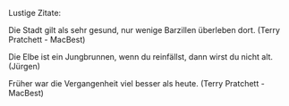 Lustige Zitate:

Die Stadt gilt als sehr gesund, nur wenige Barzillen überleben dort.
(Terry Pratchett - MacBest)

Die Elbe ist ein Jungbrunnen, wenn du reinfällst, dann wirst du nicht alt.
(Jürgen)

Früher war die Vergangenheit viel besser als heute.
(Terry Pratchett - MacBest)
